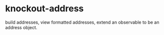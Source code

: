 # knockout-address

build addresses, view formatted addresses, extend an observable to be an address object.
